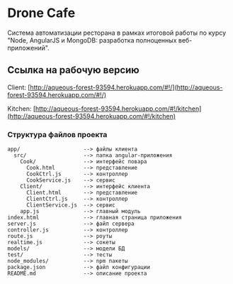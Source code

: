 

# Drone Cafe

Система автоматизации ресторана в рамках итоговой работы по курсу "Node, AngularJS и MongoDB: разработка полноценных веб-приложений".

## Ссылка на рабочую версию

Client: [http://aqueous-forest-93594.herokuapp.com/#!/](http://aqueous-forest-93594.herokuapp.com/#!/)

Kitchen: [http://aqueous-forest-93594.herokuapp.com/#!/kitchen](http://aqueous-forest-93594.herokuapp.com/#!/kitchen)

### Структура файлов проекта

```
app/                    --> файлы клиента
  src/                  --> папка angular-приложения
    Cook/               --> интерфейс повара
      Cook.html         --> представление
      CookCtrl.js       --> контроллер
      CookService.js    --> сервис
    Client/             --> интерфейс клиента
      Client.html       --> представление
      ClientCtrl.js     --> контроллер
      ClientService.js  --> сервис
    app.js              --> главный модуль
index.html            	--> главная страница приложения 
server.js               --> файл сервера
controller.js           --> контроллер
route.js                --> роуты
realtime.js             --> сокеты
models/                 --> модели БД
test/                   --> тесты
node_modules/           --> npm пакеты
package.json            --> файл конфигурации
README.md               --> описание проекта
```